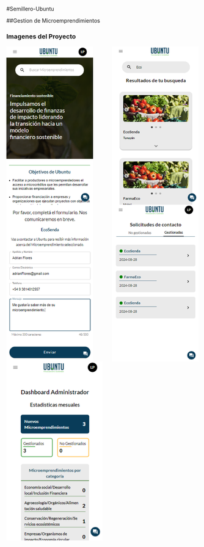 #Semillero-Ubuntu

##Gestion de Microemprendimientos

### Imagenes del Proyecto
<div style="display: flex; justify-content: space-between;">
  <img src="Frontend/public/Ubuntu1.png" alt="Objetivo Proyecto" width="45%"/>
  <img src="Frontend/public/Ubuntu2.png" alt="SearchBar" width="45%"/>
</div>

<div style="display: flex; justify-content: space-between;">
  <img src="Frontend/public/Ubuntu3.png" alt="Formulario de Contacto" width="45%"/>
  <img src="Frontend/public/Ubuntu4.png" alt="Solicitudes de Contacto" width="45%"/>
</div>

<div style="display: flex; justify-content: space-between;">
  <img src="Frontend/public/Ubuntu5.png" alt="DashBoard de emprendedores" width="50%"/>
</div>

